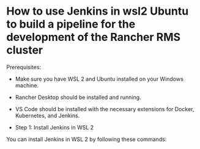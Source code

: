 
# **How to use Jenkins in wsl2 Ubuntu to build a pipeline for the development of the Rancher RMS cluster**

Prerequisites:

- Make sure you have WSL 2 and Ubuntu installed on your Windows machine.
- Rancher Desktop should be installed and running.
- VS Code should be installed with the necessary extensions for Docker, Kubernetes, and Jenkins.

- Step 1: Install Jenkins in WSL 2

You can install Jenkins in WSL 2 by following these commands:

